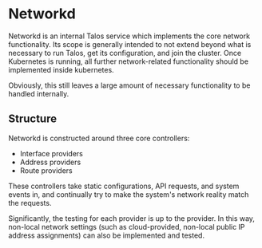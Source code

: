 # Networkd

Networkd is an internal Talos service which implements the core network
functionality.  Its scope is generally intended to not extend beyond what is
necessary to run Talos, get its configuration, and join the cluster.  Once
Kubernetes is running, all further network-related functionality should be
implemented inside kubernetes.

Obviously, this still leaves a large amount of necessary functionality to be
handled internally.

## Structure

Networkd is constructed around three core controllers:

  - Interface providers
  - Address providers
  - Route providers

These controllers take static configurations, API requests, and system events
in, and continually try to make the system's network reality match the requests.

Significantly, the testing for each provider is up to the provider.  In this
way, non-local network settings (such as cloud-provided, non-local public IP
address assignments) can also be implemented and tested.



